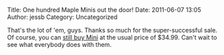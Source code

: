 Title: One hundred Maple Minis out the door!
Date: 2011-06-07 13:05
Author: jessb
Category: Uncategorized

That's the lot of 'em, guys. Thanks so much for the super-successful
sale. Of course, you can [still buy Mini][] at the usual price of
$34.99. Can't wait to see what everybody does with them.

  [still buy Mini]: http://leaflabs.com/store/
